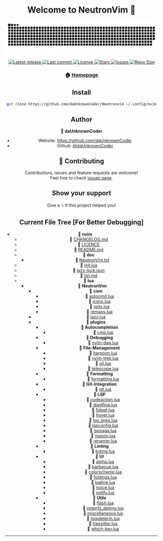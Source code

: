 <h1 align="center">Welcome to NeutronVim 👋</h1>

![Snake](https://github.com/daUnknownCoder/NeutronVim/blob/output/github-contribution-grid-snake-dark.svg)

<div align="center"><p>
    <a href="https://github.com/daUnknownCoder/NeutronVim/releases/tag/release">
      <img alt="Latest release" src="https://img.shields.io/github/v/release/daUnknownCoder/NeutronVim?style=for-the-badge&logo=starship&color=C9CBFF&logoColor=D9E0EE&labelColor=302D41" />
    </a>
    <a href="https://github.com/daUnknownCoder/NeutronVim/pulse">
      <img alt="Last commit" src="https://img.shields.io/github/last-commit/daUnknownCoder/NeutronVim?style=for-the-badge&logo=starship&color=8bd5ca&logoColor=D9E0EE&labelColor=302D41"/>
    </a>
    <a href="https://github.com/daUnknownCoder/NeutronVim/blob/nvim/LICENSE">
      <img alt="License" src="https://img.shields.io/github/license/daUnknownCoder/NeutronVim?style=for-the-badge&logo=starship&color=ee999f&logoColor=D9E0EE&labelColor=302D41" />
    </a>
    <a href="https://github.com/daUnknownCoder/NeutronVim/stargazers">
      <img alt="Stars" src="https://img.shields.io/github/stars/daUnknownCoder/NeutronVim?style=for-the-badge&logo=starship&color=c69ff5&logoColor=D9E0EE&labelColor=302D41" />
    </a>
    <a href="https://github.com/daUnknownCoder/NeutronVim/issues">
      <img alt="Issues" src="https://img.shields.io/github/issues/daUnknownCoder/NeutronVim?style=for-the-badge&logo=bilibili&color=F5E0DC&logoColor=D9E0EE&labelColor=302D41" />
    </a>
    <a href="https://github.com/daUnknownCoder/NeutronVim">
      <img alt="Repo Size" src="https://img.shields.io/github/repo-size/daUnknownCoder/NeutronVim?color=%23DDB6F2&label=SIZE&logo=codesandbox&style=for-the-badge&logoColor=D9E0EE&labelColor=302D41" />
    </a>

### 🏠 [Homepage](https://github.com/daUnknownCoder/NeutronVim)

## Install

```sh
git clone https://github.com/daUnknownCoder/Neutronvim ~/.config/nvim
```

## Author

👤 **daUnknownCoder**

- Website: https://github.com/daUnknownCoder
- Github: [@daUnknownCoder](https://github.com/daUnknownCoder)

## 🤝 Contributing

Contributions, issues and feature requests are welcome!<br />Feel free to check [issues page](https://github.com/daUnknownCoder/NeutronVim/issues).

## Show your support

Give a ⭐️ if this project helped you!

</p>

## Current File Tree [For Better Debugging]

- 📂 **nvim**
  - 📄 [CHANGELOG.md](CHANGELOG.md)
  - 📄 [LICENCE](LICENCE)
  - 📄 [README.md](README.md)
  - 📂 **doc**
    - 📄 [NeutronVim.txt](doc/NeutronVim.txt)
  - 📄 [init.lua](init.lua)
  - 📄 [lazy\-lock.json](lazy-lock.json)
  - 📄 [list.md](list.md)
  - 📂 **lua**
    - 📂 **NeutronVim**
      - 📂 **core**
        - 📄 [autocmd.lua](lua/NeutronVim/core/autocmd.lua)
        - 📄 [icons.lua](lua/NeutronVim/core/icons.lua)
        - 📄 [opts.lua](lua/NeutronVim/core/opts.lua)
        - 📄 [remaps.lua](lua/NeutronVim/core/remaps.lua)
      - 📄 [lazy.lua](lua/NeutronVim/lazy.lua)
      - 📂 **plugins**
        - 📂 **Autocompletion**
          - 📄 [cmp.lua](lua/NeutronVim/plugins/Autocompletion/cmp.lua)
        - 📂 **Debugging**
          - 📄 [nvim\-dap.lua](lua/NeutronVim/plugins/Debugging/nvim-dap.lua)
        - 📂 **File\-Management**
          - 📄 [harpoon.lua](lua/NeutronVim/plugins/File-Management/harpoon.lua)
          - 📄 [nvim\-tree.lua](lua/NeutronVim/plugins/File-Management/nvim-tree.lua)
          - 📄 [oil.lua](lua/NeutronVim/plugins/File-Management/oil.lua)
          - 📄 [telescope.lua](lua/NeutronVim/plugins/File-Management/telescope.lua)
        - 📂 **Formatting**
          - 📄 [formatting.lua](lua/NeutronVim/plugins/Formatting/formatting.lua)
        - 📂 **Git\-Integration**
          - 📄 [git.lua](lua/NeutronVim/plugins/Git-Integration/git.lua)
        - 📂 **LSP**
          - 📄 [codeaction.lua](lua/NeutronVim/plugins/LSP/codeaction.lua)
          - 📄 [diagflow.lua](lua/NeutronVim/plugins/LSP/diagflow.lua)
          - 📄 [fidget.lua](lua/NeutronVim/plugins/LSP/fidget.lua)
          - 📄 [hover.lua](lua/NeutronVim/plugins/LSP/hover.lua)
          - 📄 [lsp_lines.lua](lua/NeutronVim/plugins/LSP/lsp_lines.lua)
          - 📄 [lspconfig.lua](lua/NeutronVim/plugins/LSP/lspconfig.lua)
          - 📄 [lspsaga.lua](lua/NeutronVim/plugins/LSP/lspsaga.lua)
          - 📄 [mason.lua](lua/NeutronVim/plugins/LSP/mason.lua)
          - 📄 [renamer.lua](lua/NeutronVim/plugins/LSP/renamer.lua)
        - 📂 **Linting**
          - 📄 [linting.lua](lua/NeutronVim/plugins/Linting/linting.lua)
        - 📂 **UI**
          - 📄 [alpha.lua](lua/NeutronVim/plugins/UI/alpha.lua)
          - 📄 [barbecue.lua](lua/NeutronVim/plugins/UI/barbecue.lua)
          - 📄 [colorscheme.lua](lua/NeutronVim/plugins/UI/colorscheme.lua)
          - 📄 [foldings.lua](lua/NeutronVim/plugins/UI/foldings.lua)
          - 📄 [lualine.lua](lua/NeutronVim/plugins/UI/lualine.lua)
          - 📄 [noice.lua](lua/NeutronVim/plugins/UI/noice.lua)
          - 📄 [notify.lua](lua/NeutronVim/plugins/UI/notify.lua)
        - 📂 **Utils**
          - 📄 [flash.lua](lua/NeutronVim/plugins/Utils/flash.lua)
          - 📄 [indents_delims.lua](lua/NeutronVim/plugins/Utils/indents_delims.lua)
          - 📄 [miscellaneous.lua](lua/NeutronVim/plugins/Utils/miscellaneous.lua)
          - 📄 [toggleterm.lua](lua/NeutronVim/plugins/Utils/toggleterm.lua)
          - 📄 [treesitter.lua](lua/NeutronVim/plugins/Utils/treesitter.lua)
          - 📄 [which\-key.lua](lua/NeutronVim/plugins/Utils/which-key.lua)

---
